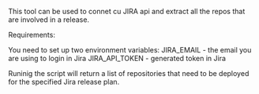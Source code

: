 This tool can be used to connet cu JIRA api and extract all the repos that are involved in a release. 

Requirements: 

You need to set up two environment variables: 
  JIRA_EMAIL  - the email you are using to login in Jira
  JIRA_API_TOKEN  - generated token in Jira

Runinig the script will return a list of repositories that need to be deployed for the specified Jira release plan. 
